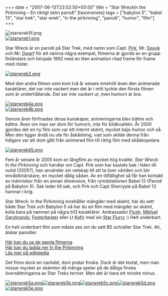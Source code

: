 +++
date = "2007-06-13T23:52:50+00:00"
title = "Star WreckIn the Pirkinning &#8211; En riktigt skön parodi"
[taxonomies]
tags = ["babylon 5", "babel 13", "star trek", "star wrek", "in the pirkinning", "parodi", "humor", "film"]
+++

<div class="middle">
  <img src='/images/2007/06/starwrek5f.png' alt='starwrek5f.png' />
</div>

<div class="left">
  <a href='/images/2007/06/starwrek1.png' title='starwrek1.png'><img src='http://cdn.junkpile.se/2007/06/starwrek1-150x150.png' alt='starwrek1.png' /></a>
</div>

Star Wreck är en parodi på Star Trek, med namn som Capt. <acronym title="Kirk">Pirk</acronym>, Mr. <acronym title="Spock">Spook</acronym> och Mr. <acronym title="Worf">Dwarf</acronym> för att nämna några exempel, filmerna är gjorda av en grupp finländare och började 1992 med en liten animation ritad frame för frame med röster.

<div class="right">
  <a href='/images/2007/06/starwrek2.png' title='starwrek2.png'><img src='http://cdn.junkpile.se/2007/06/starwrek2-150x150.png' alt='starwrek2.png' /></a>
</div>

Med den andra filmen som kom två år senare innehöll även den animerade karaktärer, det var inte vackert men det är i mitt tyckte den första filmen som är underhållande. Det ser inte vackert ut, men humorn är bra.

<div class="left">
  <a href='/images/2007/06/starwrek4a.png' title='starwrek4a.png'><img src='http://cdn.junkpile.se/2007/06/starwrek4a-150x150.png' alt='starwrek4a.png' /></a><br /><a href='http://cdn.junkpile.se/2007/06/starwrek4b.png' title='starwrek4b.png'><img src='http://cdn.junkpile.se/2007/06/starwrek4b-150x150.png' alt='starwrek4b.png' /></a>
</div>

Genom åren förfinades deras kunskaper, animeringarna blev bättre och bättre. Även om man ser dom för humorn, inte för bildkvalitén. År 2000 gjordes det en ny film som var ett internt skämt, mycket bajs-humor och så. Men den ligger ändå nu ute för åskådning, vad som skilde denna från tidigare var att dom gått från animerad film till riktig film med skådespelare.

<div class="right">
  <a href='/images/2007/06/starwrek45.png' title='starwrek45.png'><img src='http://cdn.junkpile.se/2007/06/starwrek45-150x150.png' alt='starwrek45.png' /></a>
</div>

Fem år senare år 2005 kom en långfilm av mycket hög kvalité. *Star Wreck: In the Pirkinning* och handlar om Capt. Pirk som har kastats bak i tiden till nutid (2005?), han använder sin vetskap till att ta över världen och blir envåldshärskare, en mycket dålig sådan. Av en tillfällighet så får han kontakt av människor från en annan dimension, från rymdstationen Babel 13 (Parodi på Babylon 5). Sak leder till sak, och Pirk och Capt Sherrypie på Babel 13 hamnar i krig.

Star Wreck: In the Pirkinning innehåller mängder med skämt, har du sett både Star Trek och Babylon 5 så har du en film med mängder av skämt, kolla bara på namnen på några b13 karaktärer. Ambassador <acronym title="Kosh">Flush</acronym>, <acronym title="Michael Garibaldi">Mikhail Garybrandy</acronym>, <acronym title="Albert Bester">Festerbester</acronym> eller Lt <acronym title="Keffer">Kefir</acronym> med sin <acronym title="Starfury">Star Flurry</acronym> :) Helt underbart.

En helt underbart film som måste ses om du sett B5 och/eller Star Trek. Ah, älskar parodier.

[Här kan du se de gamla filmerna][1]  
[Här kan du ladda ner In the Pirkinning][2]  
[Läs mer på wikipedia][3]

Det finns dock en nackdel, dom pratar finska. Dock är det textat, men man missar mycket av skämten då många spelar på de dåliga finska översättningarna av Star Treks termer. Men det är bara ett mindre minus.

<div class="middle">
  <a href='/images/2007/06/starwrek5a.png' title='starwrek5a.png'><img src='http://cdn.junkpile.se/2007/06/starwrek5a-150x150.png' alt='starwrek5a.png' /></a><a href='http://cdn.junkpile.se/2007/06/starwrek5b.png' title='starwrek5b.png'><img src='http://cdn.junkpile.se/2007/06/starwrek5b-150x150.png' alt='starwrek5b.png' /></a><a href='http://cdn.junkpile.se/2007/06/starwrek5c.png' title='starwrek5c.png'><img src='http://cdn.junkpile.se/2007/06/starwrek5c-150x150.png' alt='starwrek5c.png' /></a><a href='http://cdn.junkpile.se/2007/06/starwrek5d.png' title='starwrek5d.png'><img src='http://cdn.junkpile.se/2007/06/starwrek5d-150x150.png' alt='starwrek5d.png' /></a><a href='http://cdn.junkpile.se/2007/06/starwrek5e.png' title='starwrek5e.png'><img src='http://cdn.junkpile.se/2007/06/starwrek5e-150x150.png' alt='starwrek5e.png' /></a>
</div>



<small></small>

 [1]: http://video.starwreck.com/legacy.php
 [2]: http://www.starwreck.com/download.php
 [3]: http://en.wikipedia.org/wiki/Star_Wreck:_In_the_Pirkinning
